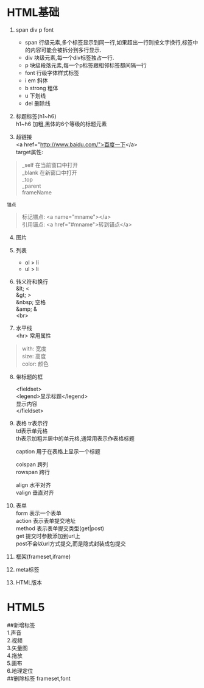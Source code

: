 # HTML基础 
1. span div p font  
    * span 行级元素,多个标签显示到同一行,如果超出一行则按文字换行,标签中的内容可能会被拆分到多行显示.  
    * div 块级元素,每一个div标签独占一行.  
    * p 块级段落元素,每一个p标签跟相邻标签都间隔一行  
    * font 行级字体样式标签
    * i em 斜体
    * b strong 粗体
    * u 下划线
    * del 删除线
    
2. 标题标签(h1~h6)  
    h1~h6 加粗,黑体的6个等级的标题元素
3. 超链接  
    &lt;a href="http://www.baidu.com/">百度一下</a&gt;  
    target属性:
>   _self 在当前窗口中打开  
    _blank 在新窗口中打开  
    _top  
    _parent  
    frameName  
        
    锚点  
>   标记锚点: &lt;a name="mname"&gt;&lt;/a&gt;  
    引用锚点: &lt;a href="#mname"&gt;转到锚点&lt;/a&gt;
    
4. 图片  
5. 列表  
    * ol > li
    * ul > li
6. 转义符和换行  
    &amp;lt;   &lt;  
    &amp;gt;   &gt;  
    &amp;nbsp; 空格  
    &amp;amp;  &amp;  
    &lt;br&gt;
    
7. 水平线  
    &lt;hr&gt;
    常用属性
>   with: 宽度  
    size: 高度  
    color: 颜色  
    
8. 带标题的框  
    
    &lt;fieldset&gt;  
        &lt;legend&gt;显示标题&lt;/legend&gt;  
        显示内容  
    &lt;/fieldset&gt;  
    
9. 表格
   tr表示行  
	td表示单元格   
	th表示加粗并居中的单元格,通常用表示作表格标题  

	caption 用于在表格上显示一个标题  

	colspan 跨列  
	rowspan 跨行  

	align 水平对齐  
	valign 垂直对齐  
10. 表单    
   form 表示一个表单  
	action 表示表单提交地址  
	method 表示表单提交类型(get|post)  
		get 提交时参数添加到url上  
		post不会以url方式提交,而是隐式封装成包提交  
11. 框架(frameset,iframe)  
12. meta标签  
13. HTML版本  
# HTML5
##新增标签  
1.声音     
2.视频  
3.矢量图  
4.拖放  
5.画布  
6.地理定位  
##删除标签
frameset,font
